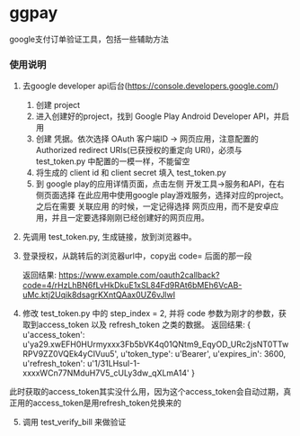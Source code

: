 # ggpay
google支付订单验证工具，包括一些辅助方法

### 使用说明

1. 去google developer api后台(https://console.developers.google.com/)

    1. 创建 project
    2. 进入创建好的project，找到 Google Play Android Developer API，并启用
    3. 创建 凭据。依次选择 OAuth 客户端ID -> 网页应用，注意配置的 Authorized redirect URIs(已获授权的重定向 URI)，必须与 test_token.py 中配置的一模一样，不能留空
    4. 将生成的 client id 和 client secret 填入 test_token.py
    5. 到 google play的应用详情页面，点击左侧 开发工具->服务和API，在右侧页面选择 在此应用中使用google play游戏服务，选择对应的project。之后在需要 关联应用 的时候，一定记得选择 网页应用，而不是安卓应用，并且一定要选择刚刚已经创建好的网页应用。

2. 先调用 test_token.py, 生成链接，放到浏览器中。

3. 登录授权，从跳转后的浏览器url中，copy出 code= 后面的那一段

    返回结果:
    https://www.example.com/oauth2callback?code=4/rHzLhBN6fLvHkDkuE1xSL84Fd9RAt6bMEh6VcAB-uMc.ktj2Uqik8dsagrKXntQAax0UZ6vJlwI

4. 修改 test_token.py 中的 step_index = 2, 并将 code 参数为刚才的参数，获取到access_token 以及 refresh_token 之类的数据。
返回结果:
{
    u'access_token': u'ya29.xwEFH0HUrmyxxx3Fb5bVK4q01QNtm9_EqyOD_URc2jsNT0TTwRPV9ZZ0VQEk4yCIVuu5', 
    u'token_type': u'Bearer', 
    u'expires_in': 3600, 
    u'refresh_token': u'1/31LHsuI-1-xxxxWCn77NMduH7V5_cULy3dw_qXLmA14'
}

此时获取的access_token其实没什么用，因为这个access_token会自动过期，真正用的access_token是用refresh_token兑换来的

5. 调用 test_verify_bill 来做验证
